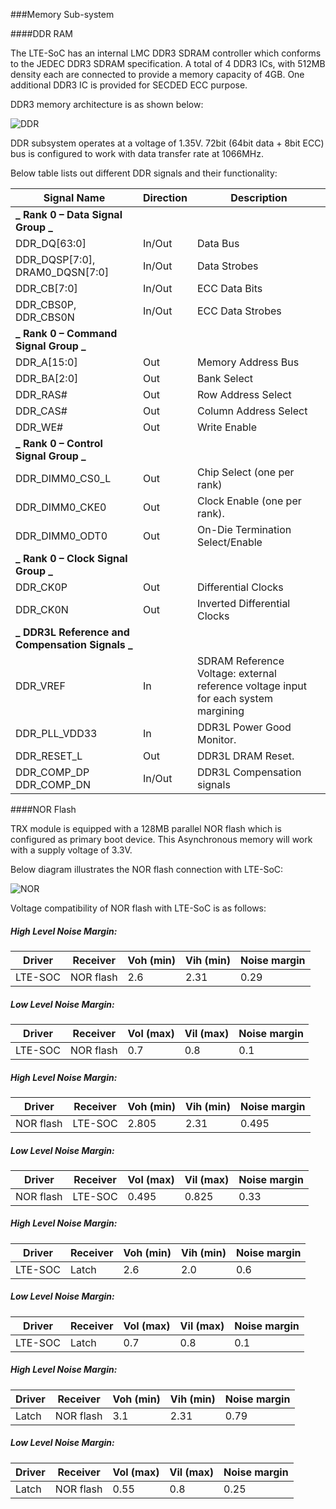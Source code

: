###Memory Sub-system

####DDR RAM

The LTE-SoC has an internal LMC DDR3 SDRAM controller which conforms to the JEDEC DDR3 SDRAM specification. A total of 4 DDR3 ICs, with 512MB density each are connected to provide a memory capacity of 4GB. One additional DDR3 IC is provided for SECDED ECC purpose. 

DDR3 memory architecture is as shown below: 

![DDR](https://ukama-site-assets.s3.amazonaws.com/hardware/DDR.png)

DDR subsystem operates at a voltage of 1.35V. 72bit (64bit data + 8bit ECC) bus is configured to work with data transfer rate at 1066MHz.

Below table lists out different DDR signals and their functionality:

|     Signal   Name                                     |     Direction  |      Description                                                                                 |
|-------------------------------------------------------|----------------|--------------------------------------------------------------------------------------------------|
| **_    Rank 0 –   Data Signal Group   _**             |                |                                                                                                  |
|     DDR_DQ[63:0]                                      |     In/Out     |     Data Bus                                                                                     |
|     DDR_DQSP[7:0], DRAM0_DQSN[7:0]                    |     In/Out     |     Data Strobes                                                                                 |
|     DDR_CB[7:0]                                       |     In/Out     |     ECC Data Bits                                                                                |
|     DDR_CBS0P, DDR_CBS0N                              |     In/Out     |     ECC Data Strobes                                                                             |
| **_     Rank 0 – Command Signal Group   _**           |                |                                                                                                  |
|     DDR_A[15:0]                                       |     Out        |     Memory Address Bus                                                                           |
|     DDR_BA[2:0]                                       |     Out        |     Bank Select                                                                                  |
|     DDR_RAS#                                          |     Out        |     Row Address Select                                                                           |
|     DDR_CAS#                                          |     Out        |     Column Address Select                                                                        |
|     DDR_WE#                                           |     Out        |     Write Enable                                                                                 |
| **_    Rank 0 –   Control Signal Group   _**          |                |                                                                                                  |
|     DDR_DIMM0_CS0_L                                   |     Out        |     Chip Select (one per rank)                                                                   |
|     DDR_DIMM0_CKE0                                    |     Out        |     Clock Enable (one per rank).                                                                 |
|     DDR_DIMM0_ODT0                                    |     Out        |     On-Die Termination Select/Enable                                                             |
| **_    Rank 0 –   Clock Signal Group   _**            |                |                                                                                                  |
|     DDR_CK0P                                          |     Out        |     Differential Clocks                                                                          |
|     DDR_CK0N                                          |     Out        |     Inverted Differential Clocks                                                                 |
| **_    DDR3L Reference and Compensation Signals   _** |                |                                                                                                  |
|     DDR_VREF                                          |     In         |     SDRAM Reference Voltage: external    reference voltage input for each system    margining    |
|     DDR_PLL_VDD33                                     |     In         |     DDR3L Power Good Monitor.                                                                    |
|     DDR_RESET_L                                       |     Out        |     DDR3L DRAM Reset.                                                                            |
|     DDR_COMP_DP    DDR_COMP_DN                        |     In/Out     |     DDR3L Compensation signals                                                                   |


####NOR Flash

TRX module is equipped with a 128MB parallel NOR flash which is configured as primary boot device. This Asynchronous memory will work with a supply voltage of 3.3V. 

Below diagram illustrates the NOR flash connection with LTE-SoC:

![NOR](https://ukama-site-assets.s3.amazonaws.com/hardware/NOR.png)

Voltage compatibility of NOR flash with LTE-SoC is as follows:

##### High Level Noise Margin:

| Driver  | Receiver  | Voh (min) | Vih (min) | Noise margin  |
|---------|-----------|-----------|-----------|---------------|
| LTE-SOC | NOR flash | 2.6       | 2.31      | 0.29          |

##### Low Level Noise Margin:
|     Driver       |     Receiver       |     Vol   (max)    |     Vil   (max)    |     Noise   margin    |
|------------------|--------------------|--------------------|--------------------|-----------------------|
|     LTE-SOC      |     NOR flash      |     0.7            |     0.8            |     0.1               |

##### High Level Noise Margin:
|     Driver         |     Receiver       |     Voh   (min)    |     Vih   (min)    |     Noise   margin    |
|--------------------|--------------------|--------------------|--------------------|-----------------------|
|     NOR   flash    |     LTE-SOC        |     2.805          |     2.31           |     0.495             |

##### Low Level Noise Margin:
|     Driver         |     Receiver       |     Vol   (max)    |     Vil   (max)    |     Noise   margin    |
|--------------------|--------------------|--------------------|--------------------|-----------------------|
|     NOR   flash    |     LTE-SOC        |     0.495          |     0.825          |     0.33              |

##### High Level Noise Margin:
|     Driver       |     Receiver       |     Voh   (min)    |     Vih   (min)    |     Noise   margin    |
|------------------|--------------------|--------------------|--------------------|-----------------------|
|     LTE-SOC      |     Latch          |     2.6            |     2.0            |     0.6               |

##### Low Level Noise Margin:
|     Driver       |     Receiver       |     Vol   (max)    |     Vil   (max)    |     Noise   margin    |
|------------------|--------------------|--------------------|--------------------|-----------------------|
|     LTE-SOC      |     Latch          |     0.7            |     0.8            |     0.1               |

##### High Level Noise Margin:
|     Driver       |     Receiver       |     Voh   (min)    |     Vih   (min)    |     Noise   margin    |
|------------------|--------------------|--------------------|--------------------|-----------------------|
|     Latch        |     NOR   flash    |     3.1            |     2.31           |     0.79              |

##### Low Level Noise Margin:
|     Driver       |     Receiver       |     Vol   (max)    |     Vil   (max)    |     Noise   margin    |
|------------------|--------------------|--------------------|--------------------|-----------------------|
|     Latch        |     NOR   flash    |     0.55           |     0.8            |     0.25              |



